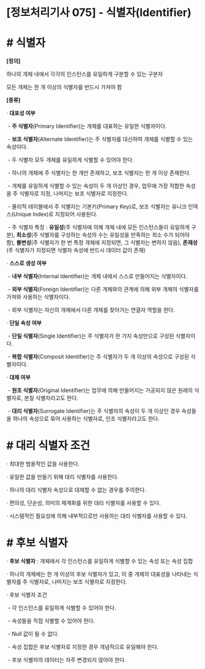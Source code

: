 

# [정보처리기사 075] - 식별자(Identifier)



# **# 식별자**

**[정의]**

하나의 개체 내에서 각각의 인스턴스를 유일하게 구분할 수 있는 구분자

모든 개체는 한 개 이상의 식별자를 반드시 가져야 함



**[종류]**

· **대표성 여부**

​        \- **주 식별자**(Primary Identifier)는 개체를 대표하는 유일한 식별자이다.

​        \- **보조 식별자**(Alternate Identifier)는 주 식별자를 대신하여 개체를 식별할 수 있는 속성이다.

​        \- 두 식별자 모두 개체를 유일하게 식별할 수 있어야 한다.

​        \- 하나의 개체에 주 식별자는 한 개만 존재하고, 보조 식별자는 한 개 이상 존재한다.

​        \- 개체를 유일하게 식별할 수 있는 속성이 두 개 이상인 경우, 업무에 가장 적합한 속성을 주 식별자로 지정, 나머지는 보조 식별자로 지정한다.

​        \- 물리적 테이블에서 주 식별자는 기본키(Primary Key)로, 보조 식별자는 유니크 인덱스(Unique Index)로 지정되어 사용된다.

​        \- 주 식별자 특징 : **유일성**(주 식별자에 의해 개체 내에 모든 인스턴스들이 유일하게 구분), **최소성**(주 식별자를 구성하는 속성의 수는 유일성을 만족하는 최소 수가 되어야 함), **불변성**(주 식별자가 한 번 특정 개체에 지정되면, 그 식별자는 변하지 않음), **존재성**(주 식별자가 지정되면 식별자 속성에 반드시 데이터 값이 존재)



· **스스로 생성 여부**

​        \- **내부 식별자**(Internal Identifier)는 개체 내에서 스스로 만들어지는 식별자이다.

​        \- **외부 식별자**(Foreign Identifier)는 다른 개체와의 관계에 의해 외부 개체의 식별자를 가져와 사용하는 식별자이다.

​        \- 외부 식별자는 자신의 개체에서 다른 개체를 찾아가는 연결자 역할을 한다.



· **단일 속성 여부**

​        \- **단일 식별자**(Single Identifier)는 주 식별자가 한 가지 속성만으로 구성된 식별자이다.

​        \- **복합 식별자**(Composit Identifier)는 주 식별자가 두 개 이상의 속성으로 구성된 식별자이다.



· **대체 여부**

​        \- **원조 식별자**(Original Identifier)는 업무에 의해 만들어지는 가공되지 않은 원래의 식별자로, 본질 식별자라고도 한다.

​        \- **대리 식별자**(Surrogate Identifier)는 주 식별자의 속성이 두 개 이상인 경우 속성들을 하나의 속성으로 묶어 사용하는 식별자로, 인조 식별자라고도 한다.



# **# 대리 식별자 조건**

· 최대한 범용적인 값을 사용한다.

· 유일한 값을 만들기 위해 대리 식별자를 사용한다.

· 하나의 대리 식별자 속성으로 대체할 수 없는 경우를 주의한다.

· 편의성, 단순성, 의미의 체계화를 위한 대리 식별자를 사용할 수 있다.

· 시스템적인 필요성에 의해 내부적으로만 사용하는 대리 식별자를 사용할 수 있다.



# **# 후보 식별자**

· **후보 식별자** : 개체에서 각 인스턴스를 유일하게 식별할 수 있는 속성 또는 속성 집합

· 하나의 개체에는 한 개 이상의 후보 식별자가 있고, 이 중 개체의 대표성을 나타내는 식별자를 주 식별자로, 나머지는 보조 식별자로 지정한다.

· 후보 식별자 조건

​    \- 각 인스턴스를 유일하게 식별할 수 있어야 한다.

​    \- 속성들을 직접 식별할 수 있어야 한다.

​    \- Null 값이 될 수 없다.

​    \- 속성 집합은 후보 식별자로 지정한 경우 개념적으로 유일해야 한다.

​    \- 후보 식별자의 데이터는 자주 변경되지 않아야 한다.